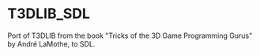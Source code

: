 # T3DLIB_SDL
Port of T3DLIB from the book "Tricks of the 3D Game Programming Gurus"  by André LaMothe, to SDL.
